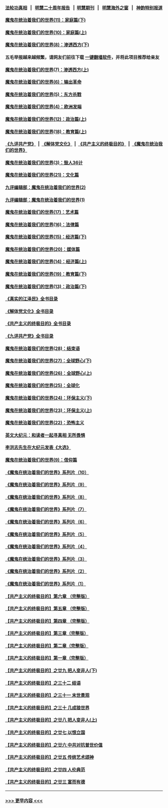 #### [法轮功真相](https://github.com/gfw-breaker/truth/blob/master/README.md?t=0) &nbsp;&nbsp;|&nbsp;&nbsp; [明慧二十周年报告](https://github.com/gfw-breaker/mh-reports/blob/master/README.md?t=0) &nbsp;&nbsp;|&nbsp;&nbsp;[明慧期刊](https://github.com/gfw-breaker/mh-qikan) &nbsp;&nbsp;|&nbsp;&nbsp; [明慧海外之窗](https://github.com/gfw-breaker/mh-news/blob/master/README.md?t=0) &nbsp;&nbsp;|&nbsp;&nbsp; [神韵特别报道](https://github.com/gfw-breaker/mh-news/blob/master/shenyun.md?t=0)
#### [魔鬼在统治着我们的世界(11)：家庭篇(下)](../pages/nsc422/n10440961.md?t=12082201) 
#### [魔鬼在统治着我们的世界(10)：家庭篇(上)](../pages/nsc422/n10435448.md?t=12082201) 
#### [魔鬼在统治着我们的世界(8)：渗透西方(下)](../pages/nsc422/n10429603.md?t=12082201) 
#### 五毛举报越来越频繁，请网友们前往下载 [一键翻墙软件](https://github.com/gfw-breaker/ssr-accounts)，并将此项目推荐给亲友
#### [魔鬼在统治着我们的世界(7)：渗透西方(上)](../pages/nsc422/n10426013.md?t=12082201) 
#### [魔鬼在统治着我们的世界(6)：输出革命](../pages/nsc422/n10421536.md?t=12082201) 
#### [魔鬼在统治着我们的世界(5)：东方杀戮](../pages/nsc422/n10417707.md?t=12082201) 
#### [魔鬼在统治着我们的世界(4)：欧洲发端](../pages/nsc422/n10414890.md?t=12082201) 
#### [魔鬼在统治着我们的世界(12)：政治篇(上)](../pages/nsc422/n10444576.md?t=12082201) 
#### [魔鬼在统治着我们的世界(18)：教育篇(上)](../pages/nsc422/n10526970.md?t=12082201) 
#### [《九评共产党》](https://github.com/begood0513/9ping.md/blob/master/README.md) &nbsp;|&nbsp; [《解体党文化》](../../../../jtdwh.md/blob/master/README.md)  &nbsp;|&nbsp; [《共产主义的终极目的》](../../../../gczydzjmd.md/blob/master/README.md) &nbsp;|&nbsp; [《魔鬼在统治我们的世界》](../../../../mgztzwmdsj.md/blob/master/README.md) 
#### [魔鬼在统治着我们的世界(3)：毁人36计](../pages/nsc422/n10411583.md?t=12082201) 
#### [魔鬼在统治着我们的世界(21)：文化篇](../pages/nsc422/n10597706.md?t=12082201) 
#### [九评编辑部：魔鬼在统治着我们的世界(2)](../pages/nsc422/n10410036.md?t=12082201) 
#### [九评编辑部：魔鬼在统治着我们的世界(1)](../pages/nsc422/n10406825.md?t=12082201) 
#### [魔鬼在统治着我们的世界(17)：艺术篇](../pages/nsc422/n10499093.md?t=12082201) 
#### [魔鬼在统治着我们的世界(16)：法律篇](../pages/nsc422/n10485969.md?t=12082201) 
#### [魔鬼在统治着我们的世界(15)：经济篇(下)](../pages/nsc422/n10469975.md?t=12082201) 
#### [魔鬼在统治着我们的世界(20)：媒体篇](../pages/nsc422/n10586579.md?t=12082201) 
#### [魔鬼在统治着我们的世界(14)：经济篇(上)](../pages/nsc422/n10457370.md?t=12082201) 
#### [魔鬼在统治着我们的世界(19)：教育篇(下)](../pages/nsc422/n10564808.md?t=12082201) 
#### [魔鬼在统治着我们的世界(13)：政治篇(下)](../pages/nsc422/n10448270.md?t=12082201) 
#### [《真实的江泽民》全书目录](../pages/nsc422/n13721399.md?t=12082201) 
#### [《解体党文化》全书目录](../pages/nsc422/n13721157.md?t=12082201) 
#### [《共产主义的终极目的》全书目录](../pages/nsc422/n13721048.md?t=12082201) 
#### [《九评共产党》全书目录](../pages/nsc422/n13708085.md?t=12082201) 
#### [魔鬼在统治着我们的世界(28)：结束语](../pages/nsc422/n10936246.md?t=12082201) 
#### [魔鬼在统治着我们的世界(27)：全球野心(下)](../pages/nsc422/n10928319.md?t=12082201) 
#### [魔鬼在统治着我们的世界(26)：全球野心(上)](../pages/nsc422/n10900318.md?t=12082201) 
#### [魔鬼在统治着我们的世界(25)：全球化](../pages/nsc422/n10788205.md?t=12082201) 
#### [魔鬼在统治着我们的世界(24)：环保主义(下)](../pages/nsc422/n10695307.md?t=12082201) 
#### [魔鬼在统治着我们的世界(23)：环保主义(上)](../pages/nsc422/n10688613.md?t=12082201) 
#### [魔鬼在统治着我们的世界(22)：恐怖主义](../pages/nsc422/n10614727.md?t=12082201) 
#### [英文大纪元：和读者一起寻真相 无所畏惧](../pages/nsc422/n12542027.md?t=12082201) 
#### [李洪志先生在大纪元发表《大选》](../pages/nsc422/n12534746.md?t=12082201) 
#### [魔鬼在统治着我们的世界(9)：信仰篇](../pages/nsc422/n10432159.md?t=12082201) 
#### [《魔鬼在统治着我们的世界》系列片（10）](../pages/nsc422/n12292670.md?t=12082201) 
#### [《魔鬼在统治着我们的世界》系列片（9）](../pages/nsc422/n12290859.md?t=12082201) 
#### [《魔鬼在统治着我们的世界》系列片（8）](../pages/nsc422/n12287445.md?t=12082201) 
#### [《魔鬼在统治着我们的世界》系列片（7）](../pages/nsc422/n12283425.md?t=12082201) 
#### [《魔鬼在统治着我们的世界》系列片（6）](../pages/nsc422/n12282314.md?t=12082201) 
#### [《魔鬼在统治着我们的世界》系列片（5）](../pages/nsc422/n12281419.md?t=12082201) 
#### [《魔鬼在统治着我们的世界》系列片（4）](../pages/nsc422/n12274024.md?t=12082201) 
#### [《魔鬼在统治着我们的世界》系列片（3）](../pages/nsc422/n12271322.md?t=12082201) 
#### [《魔鬼在统治着我们的世界》系列片（2）](../pages/nsc422/n12269049.md?t=12082201) 
#### [《魔鬼在统治着我们的世界》系列片（1）](../pages/nsc422/n12267575.md?t=12082201) 
#### [【共产主义的终极目的】第六章 （完整版）](../pages/nsc422/n11428913.md?t=12082201) 
#### [【共产主义的终极目的】第五章 （完整版）](../pages/nsc422/n11428912.md?t=12082201) 
#### [【共产主义的终极目的】第四章 （完整版）](../pages/nsc422/n11428907.md?t=12082201) 
#### [【共产主义的终极目的】第三章（完整版）](../pages/nsc422/n11428848.md?t=12082201) 
#### [【共产主义的终极目的】第二章（完整版）](../pages/nsc422/n11428831.md?t=12082201) 
#### [【共产主义的终极目的】第一章（完整版）](../pages/nsc422/n11417651.md?t=12082201) 
#### [【共产主义的终极目的】之廿九 把人变非人(下)](../pages/nsc422/n11344140.md?t=12082201) 
#### [【共产主义的终极目的】之三十二 结语](../pages/nsc422/n11360535.md?t=12082201) 
#### [【共产主义的终极目的】之三十一 末世景观](../pages/nsc422/n11351129.md?t=12082201) 
#### [【共产主义的终极目的】之三十 几成狼世界](../pages/nsc422/n11348280.md?t=12082201) 
#### [【共产主义的终极目的】之廿八 把人变非人(上)](../pages/nsc422/n11340492.md?t=12082201) 
#### [【共产主义的终极目的】之廿七 以恨立国](../pages/nsc422/n11336944.md?t=12082201) 
#### [【共产主义的终极目的】之廿六 中共对抗普世价值](../pages/nsc422/n11324785.md?t=12082201) 
#### [【共产主义的终极目的】之廿五 传统艺术颂神](../pages/nsc422/n11296396.md?t=12082201) 
#### [【共产主义的终极目的】之廿四 人伦典范](../pages/nsc422/n11296397.md?t=12082201) 
#### [【共产主义的终极目的】之廿三 富而有德](../pages/nsc422/n11283598.md?t=12082201) 

----
#### [ >>> 更早内容 <<< ](../indexes/nsc422-earlier.md)
